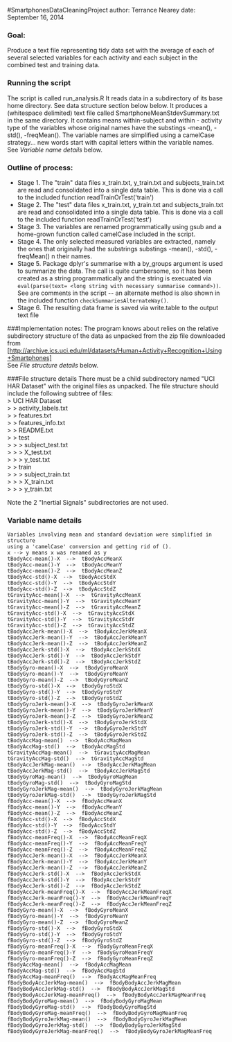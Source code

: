 #SmartphonesDataCleaningProject
author: Terrance Nearey
date: September 16, 2014


### Goal:  
Produce a text file representing tidy data set with the average of each of several selected variables for each activity and each subject in the combined test and training data.  

### Running the script
The script is called run_analysis.R
It reads data in a subdirectory of its base home directory.
See data structure  section below below.
It produces a (whitespace delimited) text file called SmartphoneMeanStdevSummary.txt
in the same directory. It contains means within-subject and within - activity type
of the variables whose original names have the substings -mean(), -std(), -freqMean().
The variable names are simplified using a camelCase strategy... new words start with
capital letters within the variable names. See _Variable name details_ below.

### Outline of process:
* Stage 1. The "train" data files x\_train.txt, y\_train.txt and subjects\_train.txt are read and consolidated into a single data table. This is done via a call to the included function readTrainOrTest('train')  
* Stage 2. The "test" data files x\_train.txt, y\_train.txt and subjects\_train.txt are read and consolidated into a single data table. This is done via a call to the included function readTrainOrTest('test')  
* Stage 3. The variables are renamed programmatically using gsub and a home-grown function called camelCase included in the script.
* Stage 4. The only  selected measured variables are extracted, namely the ones that originally had the substrings substings -mean(), -std(), -freqMean() n their names.
* Stage 5. Package dplyr's summarise with a by_groups argument  is used to summarize the data. The call is quite cumbersome, so it has been created as a string programmatically and the string is execuated via `eval(parse(text= <long string with necessary summarise command>))`. See are comments in the script -- an alternate method is also shown in the included function `checkSummariesAlternateWay()`.
* Stage 6. The resulting data frame is saved via write.table to the output text file



###Implementation notes:
 The program knows about relies on the relative subdirectory
 structure of the data as unpacked from the zip file downloaded from
 [http://archive.ics.uci.edu/ml/datasets/Human+Activity+Recognition+Using+Smartphones]  
 See _File structure details_ below.


###File structure details
	  There must be a child subdirectory named  "UCI HAR Dataset" with the original files as  unpacked. The file structure should include the following subtree of files:  
	  &gt; UCI HAR Dataset  
	  &gt;  &gt; activity_labels.txt  
	  &gt;  &gt; features.txt  
	  &gt;  &gt; features_info.txt  
	  &gt;  &gt; README.txt  
	  &gt;  &gt; test  
	  &gt;  &gt;  &gt; subject_test.txt  
	  &gt;  &gt;  &gt; X_test.txt  
	  &gt;  &gt;  &gt; y_test.txt  
	  &gt; &gt; train  
	  &gt;  &gt;  &gt; subject_train.txt  
	  &gt;  &gt;  &gt; X_train.txt  
	  &gt;  &gt;  &gt; y_train.txt  
	  
Note the 2 "Inertial Signals" subdirectories are not used.
	

### Variable name details
	Variables involving mean and standard deviation were simplified in structure
	using a 'camelCase' conversion and getting rid of ().
	x --> y means x was renamed as y
	tBodyAcc-mean()-X  -->  tBodyAccMeanX 
	tBodyAcc-mean()-Y  -->  tBodyAccMeanY 
	tBodyAcc-mean()-Z  -->  tBodyAccMeanZ 
	tBodyAcc-std()-X  -->  tBodyAccStdX 
	tBodyAcc-std()-Y  -->  tBodyAccStdY 
	tBodyAcc-std()-Z  -->  tBodyAccStdZ 
	tGravityAcc-mean()-X  -->  tGravityAccMeanX 
	tGravityAcc-mean()-Y  -->  tGravityAccMeanY 
	tGravityAcc-mean()-Z  -->  tGravityAccMeanZ 
	tGravityAcc-std()-X  -->  tGravityAccStdX 
	tGravityAcc-std()-Y  -->  tGravityAccStdY 
	tGravityAcc-std()-Z  -->  tGravityAccStdZ 
	tBodyAccJerk-mean()-X  -->  tBodyAccJerkMeanX 
	tBodyAccJerk-mean()-Y  -->  tBodyAccJerkMeanY 
	tBodyAccJerk-mean()-Z  -->  tBodyAccJerkMeanZ 
	tBodyAccJerk-std()-X  -->  tBodyAccJerkStdX 
	tBodyAccJerk-std()-Y  -->  tBodyAccJerkStdY 
	tBodyAccJerk-std()-Z  -->  tBodyAccJerkStdZ 
	tBodyGyro-mean()-X  -->  tBodyGyroMeanX 
	tBodyGyro-mean()-Y  -->  tBodyGyroMeanY 
	tBodyGyro-mean()-Z  -->  tBodyGyroMeanZ 
	tBodyGyro-std()-X  -->  tBodyGyroStdX 
	tBodyGyro-std()-Y  -->  tBodyGyroStdY 
	tBodyGyro-std()-Z  -->  tBodyGyroStdZ 
	tBodyGyroJerk-mean()-X  -->  tBodyGyroJerkMeanX 
	tBodyGyroJerk-mean()-Y  -->  tBodyGyroJerkMeanY 
	tBodyGyroJerk-mean()-Z  -->  tBodyGyroJerkMeanZ 
	tBodyGyroJerk-std()-X  -->  tBodyGyroJerkStdX 
	tBodyGyroJerk-std()-Y  -->  tBodyGyroJerkStdY 
	tBodyGyroJerk-std()-Z  -->  tBodyGyroJerkStdZ 
	tBodyAccMag-mean()  -->  tBodyAccMagMean 
	tBodyAccMag-std()  -->  tBodyAccMagStd 
	tGravityAccMag-mean()  -->  tGravityAccMagMean 
	tGravityAccMag-std()  -->  tGravityAccMagStd 
	tBodyAccJerkMag-mean()  -->  tBodyAccJerkMagMean 
	tBodyAccJerkMag-std()  -->  tBodyAccJerkMagStd 
	tBodyGyroMag-mean()  -->  tBodyGyroMagMean 
	tBodyGyroMag-std()  -->  tBodyGyroMagStd 
	tBodyGyroJerkMag-mean()  -->  tBodyGyroJerkMagMean 
	tBodyGyroJerkMag-std()  -->  tBodyGyroJerkMagStd 
	fBodyAcc-mean()-X  -->  fBodyAccMeanX 
	fBodyAcc-mean()-Y  -->  fBodyAccMeanY 
	fBodyAcc-mean()-Z  -->  fBodyAccMeanZ 
	fBodyAcc-std()-X  -->  fBodyAccStdX 
	fBodyAcc-std()-Y  -->  fBodyAccStdY 
	fBodyAcc-std()-Z  -->  fBodyAccStdZ 
	fBodyAcc-meanFreq()-X  -->  fBodyAccMeanFreqX 
	fBodyAcc-meanFreq()-Y  -->  fBodyAccMeanFreqY 
	fBodyAcc-meanFreq()-Z  -->  fBodyAccMeanFreqZ 
	fBodyAccJerk-mean()-X  -->  fBodyAccJerkMeanX 
	fBodyAccJerk-mean()-Y  -->  fBodyAccJerkMeanY 
	fBodyAccJerk-mean()-Z  -->  fBodyAccJerkMeanZ 
	fBodyAccJerk-std()-X  -->  fBodyAccJerkStdX 
	fBodyAccJerk-std()-Y  -->  fBodyAccJerkStdY 
	fBodyAccJerk-std()-Z  -->  fBodyAccJerkStdZ 
	fBodyAccJerk-meanFreq()-X  -->  fBodyAccJerkMeanFreqX 
	fBodyAccJerk-meanFreq()-Y  -->  fBodyAccJerkMeanFreqY 
	fBodyAccJerk-meanFreq()-Z  -->  fBodyAccJerkMeanFreqZ 
	fBodyGyro-mean()-X  -->  fBodyGyroMeanX 
	fBodyGyro-mean()-Y  -->  fBodyGyroMeanY 
	fBodyGyro-mean()-Z  -->  fBodyGyroMeanZ 
	fBodyGyro-std()-X  -->  fBodyGyroStdX 
	fBodyGyro-std()-Y  -->  fBodyGyroStdY 
	fBodyGyro-std()-Z  -->  fBodyGyroStdZ 
	fBodyGyro-meanFreq()-X  -->  fBodyGyroMeanFreqX 
	fBodyGyro-meanFreq()-Y  -->  fBodyGyroMeanFreqY 
	fBodyGyro-meanFreq()-Z  -->  fBodyGyroMeanFreqZ 
	fBodyAccMag-mean()  -->  fBodyAccMagMean 
	fBodyAccMag-std()  -->  fBodyAccMagStd 
	fBodyAccMag-meanFreq()  -->  fBodyAccMagMeanFreq 
	fBodyBodyAccJerkMag-mean()  -->  fBodyBodyAccJerkMagMean 
	fBodyBodyAccJerkMag-std()  -->  fBodyBodyAccJerkMagStd 
	fBodyBodyAccJerkMag-meanFreq()  -->  fBodyBodyAccJerkMagMeanFreq 
	fBodyBodyGyroMag-mean()  -->  fBodyBodyGyroMagMean 
	fBodyBodyGyroMag-std()  -->  fBodyBodyGyroMagStd 
	fBodyBodyGyroMag-meanFreq()  -->  fBodyBodyGyroMagMeanFreq 
	fBodyBodyGyroJerkMag-mean()  -->  fBodyBodyGyroJerkMagMean 
	fBodyBodyGyroJerkMag-std()  -->  fBodyBodyGyroJerkMagStd 
	fBodyBodyGyroJerkMag-meanFreq()  -->  fBodyBodyGyroJerkMagMeanFreq 
